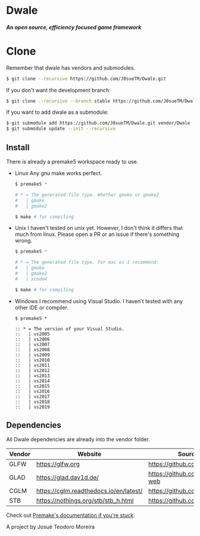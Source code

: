 # Dwale

#### _An open source, efficiency focused game framework_

# Clone

Remember that dwale has vendors and submodules.

```sh
$ git clone --recursive https://github.com/J0sueTM/Dwale.git
```

If you don't want the development branch:

```sh
$ git clone --recursive --branch stable https://github.com/J0sueTM/Dwale.git
```

If you want to add dwale as a submodule:

```sh
$ git submodule add https://github.com/J0sueTM/Dwale.git vendor/Dwale
$ git submodule update --init --recursive
```

## Install

There is already a premake5 workspace ready to use.

* Linux
Any gnu make works perfect.
  ```sh
  $ premake5 *
  
  # * = The generated file type. Whether gmake or gmake2
  #   | gmake
  #   | gmake2

  $ make # for compiling
  ```
  
* Unix
I haven't tested on unix yet. However, I don't think it differs that much from linux. Please open a PR or an issue if there's something wrong.
  ```sh
  $ premake5 *
  
  # * = The generated file type. For mac os I recommend:
  #   | gmake
  #   | gmake2
  #   | xcode4

  $ make # for compiling
  ```
  
* Windows
I recommend using Visual Studio. I haven't tested with any other IDE or compiler.
  ```batch
  $ premake5 *
 
  :: * = The version of your Visual Studio.
  ::   | vs2005
  ::   | vs2006
  ::   | vs2007
  ::   | vs2008
  ::   | vs2009
  ::   | vs2010
  ::   | vs2011
  ::   | vs2012
  ::   | vs2013
  ::   | vs2014
  ::   | vs2015
  ::   | vs2016
  ::   | vs2017
  ::   | vs2018
  ::   | vs2019
  ```

## Dependencies

All Dwale dependencies are already into the vendor folder.

| Vendor | Website | Source Code |
| ------ | ------- | ----------- |
| GLFW | https://glfw.org | https://github.com/glfw/glfw |
| GLAD | https://glad.dav1d.de/ | https://github.com/dav1dde/glad-web |
| CGLM | https://cglm.readthedocs.io/en/latest/ | https://github.com/recp/cglm |
| STB | https://nothings.org/stb/stb_h.html | https://github.com/nothings/stb |

Check out [Premake's documentation if you're stuck](https://premake.github.io/docs/).

A project by Josué Teodoro Moreira


